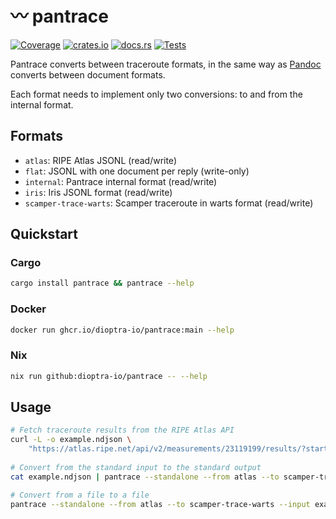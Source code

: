 # 〰️ pantrace

[![Coverage](https://img.shields.io/codecov/c/github/dioptra-io/pantrace?logo=codecov&logoColor=white)](https://app.codecov.io/gh/dioptra-io/pantrace)
[![crates.io](https://img.shields.io/crates/v/pantrace?logo=rust)](https://crates.io/crates/pantrace/)
[![docs.rs](https://img.shields.io/docsrs/pantrace?logo=docs.rs)](https://docs.rs/pantrace/)
[![Tests](https://img.shields.io/github/actions/workflow/status/dioptra-io/pantrace/tests.yml?logo=github&label=tests)](https://github.com/dioptra-io/pantrace/actions/workflows/tests.yml)

Pantrace converts between traceroute formats, in the same way as [Pandoc](https://pandoc.org) converts between document formats.

Each format needs to implement only two conversions: to and from the internal format.

## Formats

- `atlas`: RIPE Atlas JSONL (read/write)
- `flat`: JSONL with one document per reply (write-only)
- `internal`: Pantrace internal format (read/write)
- `iris`: Iris JSONL format (read/write)
- `scamper-trace-warts`: Scamper traceroute in warts format (read/write)

## Quickstart

### Cargo

```bash
cargo install pantrace && pantrace --help
```

### Docker

```bash
docker run ghcr.io/dioptra-io/pantrace:main --help
```

### Nix

```bash
nix run github:dioptra-io/pantrace -- --help
```

## Usage

```bash
# Fetch traceroute results from the RIPE Atlas API
curl -L -o example.ndjson \
    "https://atlas.ripe.net/api/v2/measurements/23119199/results/?start=1625097600&stop=1625788799&format=txt&probe_ids=6479"
  
# Convert from the standard input to the standard output
cat example.ndjson | pantrace --standalone --from atlas --to scamper-trace-warts > example.warts

# Convert from a file to a file
pantrace --standalone --from atlas --to scamper-trace-warts --input example.ndjson --output example.warts
```
